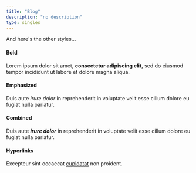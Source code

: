 ```yaml
---
title: "Blog"
description: "no description"
type: singles
---
```


And here's the other styles...

#### Bold
Lorem ipsum dolor sit amet, **consectetur adipiscing elit**, sed do eiusmod tempor incididunt ut labore et dolore magna aliqua.

#### Emphasized
Duis aute *irure dolor* in reprehenderit in voluptate velit esse cillum dolore eu fugiat nulla pariatur.

#### Combined
Duis aute ***irure dolor*** in reprehenderit in voluptate velit esse cillum dolore eu fugiat nulla pariatur.

#### Hyperlinks
Excepteur sint occaecat [cupidatat](#) non proident.
